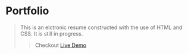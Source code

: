 # Portfolio

> This is an elctronic resume constructed with the use of HTML and CSS. It is still in progress.
>> Checkout [Live Demo](https://pats101.github.io/Portfolio/)
